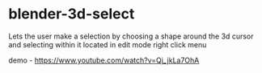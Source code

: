 # blender-3d-select
Lets the user make a selection by choosing a shape around the 3d cursor and selecting within it
located in edit mode right click menu

demo -
https://www.youtube.com/watch?v=Qj_jkLa7OhA

